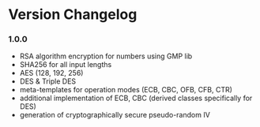 # Version Changelog

### 1.0.0
- RSA algorithm encryption for numbers using GMP lib
- SHA256 for all input lengths
- AES (128, 192, 256)
- DES & Triple DES
- meta-templates for operation modes (ECB, CBC, OFB, CFB, CTR)
- additional implementation of ECB, CBC (derived classes specifically for DES)
- generation of cryptographically secure pseudo-random IV

